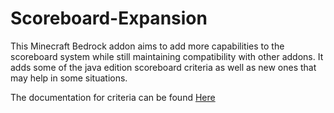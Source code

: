 # Scoreboard-Expansion
 
This Minecraft Bedrock addon aims to add more capabilities to the scoreboard system while still maintaining compatibility with other addons. It adds some of the java edition scoreboard criteria as well as new ones that may help in some situations.

The documentation for criteria can be found [Here](packs/BP/docs/criteria.md)
